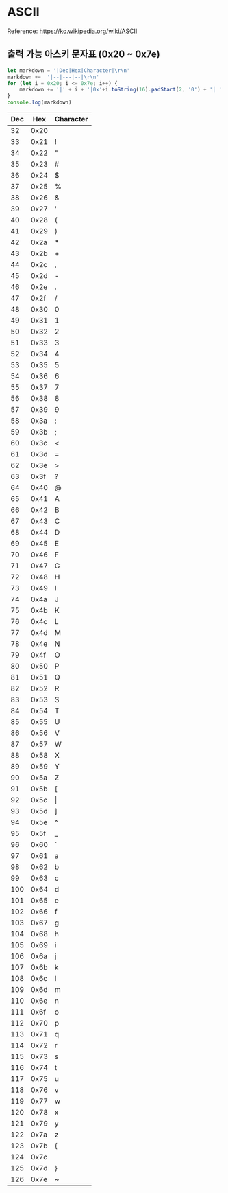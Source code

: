 # ASCII
Reference: https://ko.wikipedia.org/wiki/ASCII
## 출력 가능 아스키 문자표 (0x20 ~ 0x7e)

```javascript
let markdown = '|Dec|Hex|Character|\r\n'
markdown +=  '|--|---|--|\r\n'
for (let i = 0x20; i <= 0x7e; i++) { 
    markdown += '|' + i + '|0x'+i.toString(16).padStart(2, '0') + '| ' + String.fromCharCode(i) + '|\r\n' 
}
console.log(markdown)
```

|Dec|Hex|Character|
|--|---|--|
|32|0x20|  |
|33|0x21| !|
|34|0x22| "|
|35|0x23| #|
|36|0x24| $|
|37|0x25| %|
|38|0x26| &|
|39|0x27| '|
|40|0x28| (|
|41|0x29| )|
|42|0x2a| *|
|43|0x2b| +|
|44|0x2c| ,|
|45|0x2d| -|
|46|0x2e| .|
|47|0x2f| /|
|48|0x30| 0|
|49|0x31| 1|
|50|0x32| 2|
|51|0x33| 3|
|52|0x34| 4|
|53|0x35| 5|
|54|0x36| 6|
|55|0x37| 7|
|56|0x38| 8|
|57|0x39| 9|
|58|0x3a| :|
|59|0x3b| ;|
|60|0x3c| <|
|61|0x3d| =|
|62|0x3e| >|
|63|0x3f| ?|
|64|0x40| @|
|65|0x41| A|
|66|0x42| B|
|67|0x43| C|
|68|0x44| D|
|69|0x45| E|
|70|0x46| F|
|71|0x47| G|
|72|0x48| H|
|73|0x49| I|
|74|0x4a| J|
|75|0x4b| K|
|76|0x4c| L|
|77|0x4d| M|
|78|0x4e| N|
|79|0x4f| O|
|80|0x50| P|
|81|0x51| Q|
|82|0x52| R|
|83|0x53| S|
|84|0x54| T|
|85|0x55| U|
|86|0x56| V|
|87|0x57| W|
|88|0x58| X|
|89|0x59| Y|
|90|0x5a| Z|
|91|0x5b| [|
|92|0x5c| \|
|93|0x5d| ]|
|94|0x5e| ^|
|95|0x5f| _|
|96|0x60| `|
|97|0x61| a|
|98|0x62| b|
|99|0x63| c|
|100|0x64| d|
|101|0x65| e|
|102|0x66| f|
|103|0x67| g|
|104|0x68| h|
|105|0x69| i|
|106|0x6a| j|
|107|0x6b| k|
|108|0x6c| l|
|109|0x6d| m|
|110|0x6e| n|
|111|0x6f| o|
|112|0x70| p|
|113|0x71| q|
|114|0x72| r|
|115|0x73| s|
|116|0x74| t|
|117|0x75| u|
|118|0x76| v|
|119|0x77| w|
|120|0x78| x|
|121|0x79| y|
|122|0x7a| z|
|123|0x7b| {|
|124|0x7c| ||
|125|0x7d| }|
|126|0x7e| ~|
